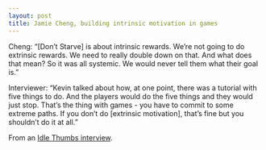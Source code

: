 ```yaml
---
layout: post
title: Jamie Cheng, building intrinsic motivation in games
---
```

Cheng: “[Don’t Starve] is about intrinsic rewards. We’re not going to do extrinsic rewards. We need to really double down on that. And what does that mean? So it was all systemic. We would never tell them what their goal is.”

Interviewer: “Kevin talked about how, at one point, there was a tutorial with five things to do. And the players would do the five things and they would just stop. That’s the thing with games - you have to commit to some extreme paths. If you don’t do [extrinsic motivation], that’s fine but you shouldn’t do it at all.”

From an [Idle Thumbs interview](https://www.idlethumbs.net/designernotes/episodes/jamie-cheng).
